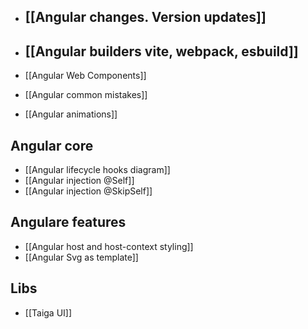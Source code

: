 - ## [[Angular changes. Version updates]]

- ## [[Angular builders vite, webpack, esbuild]]

- [[Angular Web Components]]
- [[Angular common mistakes]]
- [[Angular animations]]


## Angular core
- [[Angular lifecycle hooks diagram]]
- [[Angular injection @Self]]
- [[Angular injection @SkipSelf]]


## Angulare features
- [[Angular host and host-context styling]]
- [[Angular Svg as template]]

## Libs
- [[Taiga UI]]

